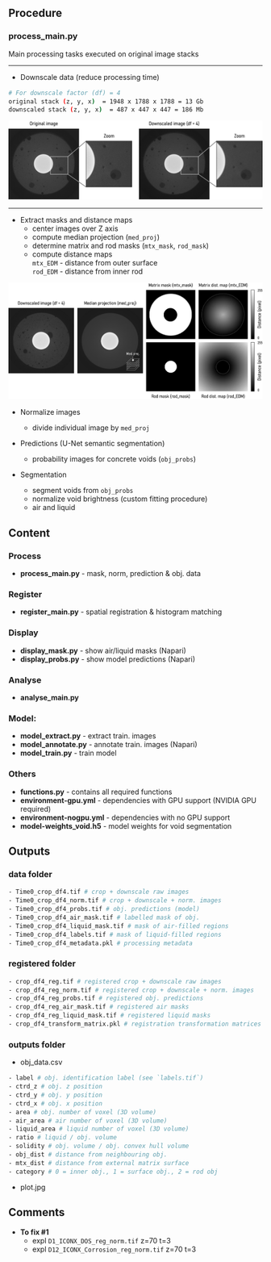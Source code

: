 ## Procedure

### process_main.py
Main processing tasks executed on original image stacks

---

- Downscale data (reduce processing time)  
```bash
# For downscale factor (df) = 4  
original stack (z, y, x)  = 1948 x 1788 x 1788 = 13 Gb  
downscaled stack (z, y, x)  = 487 x 447 x 447 = 186 Mb
```
<img src="figures/downscale.png" width="512" alt="downscale">

---

- Extract masks and distance maps 
    - center images over Z axis
    - compute median projection (`med_proj`)
    - determine matrix and rod masks (`mtx_mask`, `rod_mask`)
    - compute distance maps  
        `mtx_EDM` - distance from outer surface  
        `rod_EDM` - distance from inner rod

<img src="figures/masks&EDM.png" width="512" alt="downscale">

- Normalize images
    - divide individual image by `med_proj`

- Predictions (U-Net semantic segmentation)
    - probability images for concrete voids (`obj_probs`)

- Segmentation
    - segment voids from `obj_probs`
    - normalize void brightness (custom fitting procedure)
    -  air and liquid



## Content
### Process  
- **process_main.py** - mask, norm, prediction & obj. data 
    
### Register
- **register_main.py** - spatial registration & histogram matching 

### Display  
- **display_mask.py** - show air/liquid masks (Napari)
- **display_probs.py** - show model predictions (Napari)

### Analyse
- **analyse_main.py**

### Model:  
- **model_extract.py** - extract train. images 
- **model_annotate.py** - annotate train. images (Napari)
- **model_train.py** - train model

### Others
- **functions.py** - contains all required functions
- **environment-gpu.yml** - dependencies with GPU support (NVIDIA GPU required)
- **environment-nogpu.yml** - dependencies with no GPU support
- **model-weights_void.h5** - model weights for void segmentation

## Outputs

### data folder

```bash
- Time0_crop_df4.tif # crop + downscale raw images  
- Time0_crop_df4_norm.tif # crop + downscale + norm. images  
- Time0_crop_df4_probs.tif # obj. predictions (model)  
- Time0_crop_df4_air_mask.tif # labelled mask of obj.  
- Time0_crop_df4_liquid_mask.tif # mask of air-filled regions  
- Time0_crop_df4_labels.tif # mask of liquid-filled regions  
- Time0_crop_df4_metadata.pkl # processing metadata  
```

### registered folder

```bash
- crop_df4_reg.tif # registered crop + downscale raw images
- crop_df4_reg_norm.tif # registered crop + downscale + norm. images
- crop_df4_reg_probs.tif # registered obj. predictions
- crop_df4_reg_air_mask.tif # registered air masks
- crop_df4_reg_liquid_mask.tif # registered liquid masks
- crop_df4_transform_matrix.pkl # registration transformation matrices
```

### outputs folder

- obj_data.csv  
```bash
- label # obj. identification label (see `labels.tif`)
- ctrd_z # obj. z position 
- ctrd_y # obj. y position
- ctrd_x # obj. x position
- area # obj. number of voxel (3D volume)
- air_area # air number of voxel (3D volume)
- liquid_area # liquid number of voxel (3D volume)
- ratio # liquid / obj. volume
- solidity # obj. volume / obj. convex hull volume
- obj_dist # distance from neighbouring obj.
- mtx_dist # distance from external matrix surface
- category # 0 = inner obj., 1 = surface obj., 2 = rod obj
```
- plot.jpg  

## Comments
- **To fix #1**
    - expl `D1_ICONX_DOS_reg_norm.tif` z=70 t=3
    - expl `D12_ICONX_Corrosion_reg_norm.tif` z=70 t=3